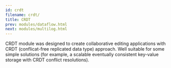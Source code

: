 ```yaml
---
id: crdt
filename: crdt/
title: CRDT 
prev: modules/dataflow.html
next: modules/multilog.html
---
```

CRDT module was designed to create collaborative editing applications with CRDT (conflicat-free replicated data type) approach. Well suitable for some simple solutions (for example, a scalable eventually consistent key-value storage with CRDT conflict resolutions).
 
 